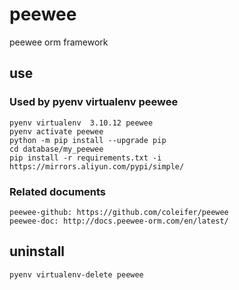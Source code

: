 # peewee

peewee orm framework

## use

### Used by pyenv virtualenv peewee

    pyenv virtualenv  3.10.12 peewee
    pyenv activate peewee
    python -m pip install --upgrade pip
    cd database/my_peewee
    pip install -r requirements.txt -i https://mirrors.aliyun.com/pypi/simple/

### Related documents

    peewee-github: https://github.com/coleifer/peewee
    peewee-doc: http://docs.peewee-orm.com/en/latest/

## uninstall

    pyenv virtualenv-delete peewee
